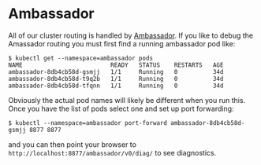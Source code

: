 # Ambassador

All of our cluster routing is handled by [Ambassador](https://www.getambassador.io/). If you like to debug the Amassador
routing you must first find a running ambassador pod like:

```
$ kubectl get --namespace=ambassador pods
NAME                         READY   STATUS    RESTARTS   AGE
ambassador-8db4cb58d-gsmjj   1/1     Running   0          34d
ambassador-8db4cb58d-t9q2b   1/1     Running   0          34d
ambassador-8db4cb58d-tfqnn   1/1     Running   0          34d
```

Obviously the actual pod names will likely be different when you run this. Once you have the list of pods select one and
set up port forwarding:

```
$ kubectl --namespace=ambassador port-forward ambassador-8db4cb58d-gsmjj 8877 8877
```

and you can then point your browser to `http://localhost:8877/ambassador/v0/diag/` to see diagnostics.
